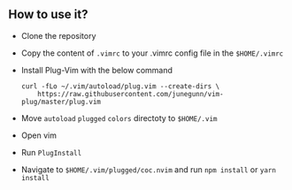 ## How to use it?

- Clone the  repository
- Copy the content of `.vimrc` to your .vimrc config file in the `$HOME/.vimrc`
- Install Plug-Vim with the below command

  ```
  curl -fLo ~/.vim/autoload/plug.vim --create-dirs \
      https://raw.githubusercontent.com/junegunn/vim-plug/master/plug.vim
  ```
- Move `autoload` `plugged` `colors` directoty to `$HOME/.vim`
- Open vim
- Run `PlugInstall`
- Navigate to `$HOME/.vim/plugged/coc.nvim` and run `npm install` or `yarn install`
